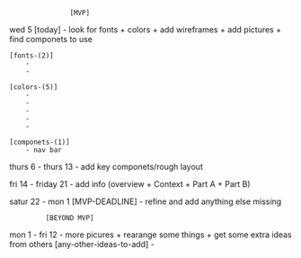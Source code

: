                    [MVP]
wed 5 [today]
    - look for fonts + colors + add wireframes + add pictures + find componets to use

    [fonts-(2)]
        -
        -

    [colors-(5)]
        -
        -
        -
        -
        -

    [componets-(1)]
        - nav bar

thurs 6 - thurs 13
    - add key componets/rough layout

fri 14 - friday 21
    - add info (overview + Context + Part A + Part B)

satur 22 - mon 1 [MVP-DEADLINE]
    - refine and add anything else missing

             [BEYOND MVP]

mon 1 - fri 12
    - more picures + rearange some things + get some extra ideas from others
    [any-other-ideas-to-add]
    -
    
